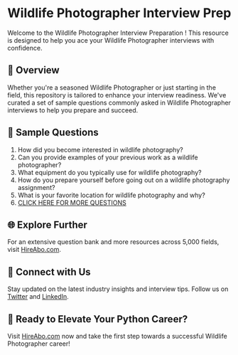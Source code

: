 # Wildlife Photographer Interview Prep

Welcome to the Wildlife Photographer Interview Preparation ! This resource is designed to help you ace your Wildlife Photographer interviews with confidence.

## 🚀 Overview

Whether you're a seasoned Wildlife Photographer or just starting in the field, this repository is tailored to enhance your interview readiness. We've curated a set of sample questions commonly asked in Wildlife Photographer interviews to help you prepare and succeed.

## 📝 Sample Questions

1. How did you become interested in wildlife photography?
2. Can you provide examples of your previous work as a wildlife photographer?
3. What equipment do you typically use for wildlife photography?
4. How do you prepare yourself before going out on a wildlife photography assignment?
5. What is your favorite location for wildlife photography and why?
6. [CLICK HERE FOR MORE QUESTIONS](https://hireabo.com/job/10_3_11/Wildlife%20Photographer)

## 🌐 Explore Further

For an extensive question bank and more resources across 5,000 fields, visit [HireAbo.com](https://www.hireabo.com).

## 📱 Connect with Us

Stay updated on the latest industry insights and interview tips. Follow us on [Twitter](https://twitter.com/hireabo) and [LinkedIn](https://www.linkedin.com/in/hire-abo-3609972a8/).

## 🚀 Ready to Elevate Your Python Career?

Visit [HireAbo.com](https://www.hireabo.com) now and take the first step towards a successful Wildlife Photographer career!
